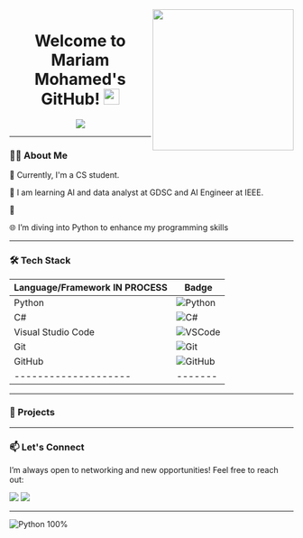 <img width="250" align="right" src="https://c.tenor.com/_DOBjnGspYAAAAAM/code-coding.gif">

<h1 align="center">Welcome to Mariam Mohamed's GitHub! <img src="https://media.giphy.com/media/hvRJCLFzcasrR4ia7z/giphy.gif" width="28"></h1>

<p align="center">
  <a href="https://github.com/DenverCoder1/readme-typing-svg">
    <img src="https://readme-typing-svg.herokuapp.com/?lines=Aspiring%20AI-Engineer%20Machine%20learning;Ex-Senior%20Community%20Manager;Creative%20Python%20Project%20Builder;Always%20Learning%20New%20Things&font=Fira%20Code&center=true&width=500&height=45&color=blue&vCenter=true&size=22">
  </a>
</p>

---

### 👨‍💻 About Me

🌱 Currently, I'm a CS student.

💼 I am learning AI and data analyst at GDSC and AI Engineer at IEEE.

🎨 

🌐 I’m diving into Python to enhance my programming skills  

---

### 🛠️ Tech Stack

| Language/Framework IN PROCESS | Badge |
|--------------------|-------|
| Python             | ![Python](https://img.shields.io/badge/-Python%20-05122A?style=flat&logo=python) |
|  C#                | ![C#](https://img.shields.io/badge/-C#-05122A?style=flat&logo=C#) |
| Visual Studio Code | ![VSCode](https://img.shields.io/badge/-Visual%20Studio%20Code-05122A?style=flat&logo=visual-studio-code&logoColor=007ACC) |
| Git                | ![Git](https://img.shields.io/badge/-Git-05122A?style=flat&logo=git) |
| GitHub             | ![GitHub](https://img.shields.io/badge/-GitHub-05122A?style=flat&logo=github) |
|--------------------|-------|
---

### 🌟 Projects


---

### 📫 Let's Connect

I’m always open to networking and new opportunities! Feel free to reach out:

<a href="  https://www.linkedin.com/in/mariam-mohamed-320581264?" target="_blank"><img src="https://img.shields.io/badge/-Mariam%20Mohamed-0077B5?style=for-the-badge&logo=Linkedin&logoColor=white"/></a> 
<a href="mariam2003mml@gmail.com" target="_blank"><img src="https://img.shields.io/badge/-Email%20Me-D14836?style=for-the-badge&logo=gmail&logoColor=white"/></a>

---
<img src="https://img.shields.io/badge/Python-100%25-blue?style=flat-square&logo=python" alt="Python 100%" />
